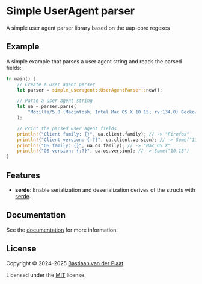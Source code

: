 # Simple UserAgent parser

A simple user agent parser library based on the uap-core regexes

## Example

A simple example that parses a user agent string and reads the parsed fields:

```rs
fn main() {
    // Create a user agent parser
    let parser = simple_useragent::UserAgentParser::new();

    // Parse a user agent string
    let ua = parser.parse(
        "Mozilla/5.0 (Macintosh; Intel Mac OS X 10.15; rv:134.0) Gecko/20100101 Firefox/134.0",
    );

    // Print the parsed user agent fields
    println!("Client family: {}", ua.client.family); // -> "Firefox"
    println!("Client version: {:?}", ua.client.version); // -> Some("134.0")
    println!("OS family: {}", ua.os.family); // -> "Mac OS X"
    println!("OS version: {:?}", ua.os.version); // -> Some("10.15")
}
```

## Features

-   **serde**: Enable serialization and deserialization derives of the structs with [serde](https://serde.rs/).

## Documentation

See the [documentation](https://docs.rs/simple-useragent) for more information.

## License

Copyright © 2024-2025 [Bastiaan van der Plaat](https://github.com/bplaat)

Licensed under the [MIT](../../LICENSE) license.
